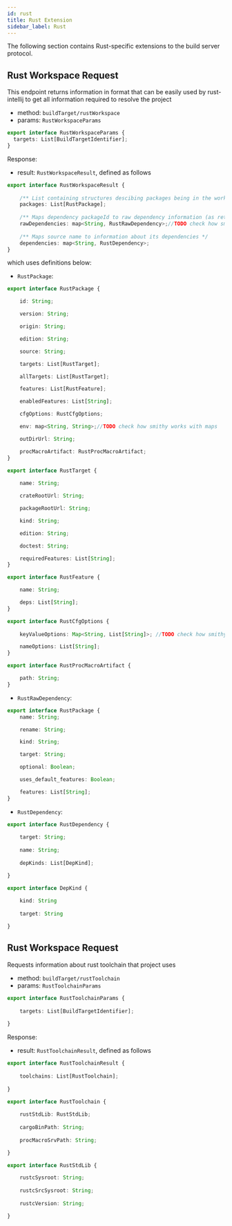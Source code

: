 ```yaml
---
id: rust
title: Rust Extension
sidebar_label: Rust
---
```


The following section contains Rust-specific extensions to the build server
protocol.

## Rust Workspace Request
This endpoint returns information in format that can be easily used by rust-intellij to get all information required to resolve the project
- method: `buildTarget/rustWorkspace`
- params: `RustWorkspaceParams`

```ts
export interface RustWorkspaceParams {
  targets: List[BuildTargetIdentifier];
}
```

Response:

- result: `RustWorkspaceResult`, defined as follows

```ts
export interface RustWorkspaceResult {
    
    /** List containing structures descibing packages being in the workspace*/
    packages: List[RustPackage];
    
    /** Maps dependency packageId to raw dependency information (as returned by using 'cargo metadata') */
    rawDependencies: map<String, RustRawDependency>;//TODO check how smithy works with maps
    
    /** Maps source name to information about its dependencies */
    dependencies: map<String, RustDependency>;
}
```
which uses definitions below:
- `RustPackage`:
```ts
export interface RustPackage {

    id: String;

    version: String;

    origin: String;

    edition: String;

    source: String;

    targets: List[RustTarget];

    allTargets: List[RustTarget];

    features: List[RustFeature];

    enabledFeatures: List[String];

    cfgOptions: RustCfgOptions;

    env: map<String, String>;//TODO check how smithy works with maps

    outDirUrl: String;

    procMacroArtifact: RustProcMacroArtifact;
}

export interface RustTarget {
    
    name: String;

    crateRootUrl: String;

    packageRootUrl: String;

    kind: String;

    edition: String;

    doctest: String;

    requiredFeatures: List[String];
}

export interface RustFeature {

    name: String;

    deps: List[String];
}

export interface RustCfgOptions {
    
    keyValueOptions: Map<String, List[String]>; //TODO check how smithy works with maps

    nameOptions: List[String];
}

export interface RustProcMacroArtifact {

    path: String;
}
```
- `RustRawDependency`:
```ts
export interface RustPackage {
    name: String;

    rename: String;

    kind: String;

    target: String;

    optional: Boolean;

    uses_default_features: Boolean;

    features: List[String];
}


```
- `RustDependency`:
```ts
export interface RustDependency {
    
    target: String;
    
    name: String;
    
    depKinds: List[DepKind];

}

export interface DepKind {
    
    kind: String
    
    target: String

}
```


## Rust Workspace Request

Requests information about rust toolchain that project uses

- method: `buildTarget/rustToolchain`
- params: `RustToolchainParams`
```ts
export interface RustToolchainParams {
    
    targets: List[BuildTargetIdentifier];
    
}
```

Response:

- result: `RustToolchainResult`, defined as follows

```ts
export interface RustToolchainResult {
    
    toolchains: List[RustToolchain];
    
}

export interface RustToolchain {
    
    rustStdLib: RustStdLib;
    
    cargoBinPath: String;
    
    procMacroSrvPath: String;

}

export interface RustStdLib {

    rustcSysroot: String;
    
    rustcSrcSysroot: String;
    
    rustcVersion: String;

}
```
